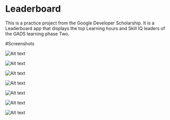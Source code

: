 # Leaderboard
This is a practice project from the Google Developer Scholarship.
It is a Leaderboard app that displays the top Learning hours and Skill IQ leaders of the GADS learning phase Two.

#Screenshots

![Alt text](https://github.com/Oba-max22/Leaderboard/blob/master/Screenshot_20200905-001234.png "One")

![Alt text](https://github.com/Oba-max22/Leaderboard/blob/master/Screenshot_20200905-001241.png "Two")

![Alt text](https://github.com/Oba-max22/Leaderboard/blob/master/Screenshot_20200905-001246.png "Three")

![Alt text](https://github.com/Oba-max22/Leaderboard/blob/master/Screenshot_20200905-001301.png "Four")

![Alt text](https://github.com/Oba-max22/Leaderboard/blob/master/Screenshot_20200907-205053.png "Five")

![Alt text](https://github.com/Oba-max22/Leaderboard/blob/master/Screenshot_20200907-205059.png "Six")

![Alt text](https://github.com/Oba-max22/Leaderboard/blob/master/Screenshot_20200907-225336.png "Seven")

